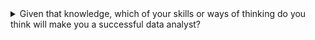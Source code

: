 
<details>
<summary>Given that knowledge, which of your skills or ways of thinking do you think will make you a successful data analyst? </summary>

__My answer:__ I​ feel that my ability to do goo data-driven decision-making will make me a successful data analyst. Ultimately, good decisions are what make data analysis worth studying (in terms of practicality), and good data-driven decision making is what injects "skin into the game" of the analyst.

</details>
